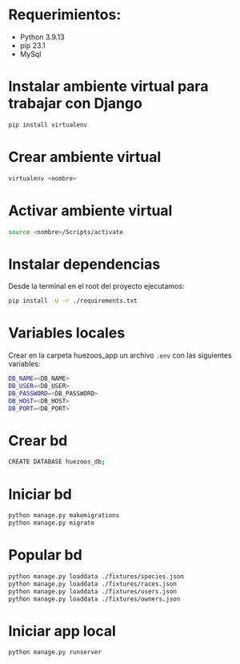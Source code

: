 # Requerimientos:
- Python 3.9.13
- pip 23.1
- MySql


# Instalar ambiente virtual para trabajar con Django
```sh
pip install virtualenv
```

# Crear ambiente virtual
```sh
virtualenv <nombre>
```

# Activar ambiente virtual
```sh
source <nombre>/Scripts/activate
```

# Instalar dependencias

Desde la terminal en el root del proyecto ejecutamos:

```sh
pip install -U -r ./requirements.txt
```
# Variables locales

Crear en la carpeta huezoos_app un archivo `.env` con las siguientes variables:

```sh
DB_NAME=<DB_NAME>
DB_USER=<DB_USER>
DB_PASSWORD=<DB_PASSWORD>
DB_HOST=<DB_HOST>
DB_PORT=<DB_PORT>
```

# Crear bd

```sh mysql
CREATE DATABASE huezoos_db;
```

# Iniciar bd

```sh
python manage.py makemigrations
python manage.py migrate 
```

# Popular bd

```sh
python manage.py loaddata ./fixtures/species.json
python manage.py loaddata ./fixtures/races.json
python manage.py loaddata ./fixtures/users.json
python manage.py loaddata ./fixtures/owners.json
```

# Iniciar app local

```sh
python manage.py runserver
```